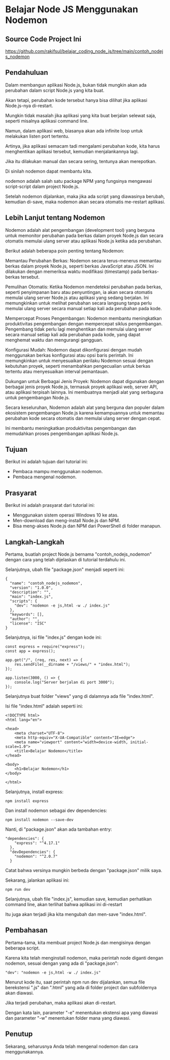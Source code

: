# Belajar Node JS Menggunakan Nodemon

## Source Code Project Ini

https://github.com/rakifsul/belajar_coding_node_js/tree/main/contoh_nodejs_nodemon

## Pendahuluan

Dalam membangun aplikasi Node.js, bukan tidak mungkin akan ada perubahan dalam script Node.js yang kita buat.

Akan tetapi, perubahan kode tersebut hanya bisa dilihat jika aplikasi Node.js-nya di-restart.

Mungkin tidak masalah jika aplikasi yang kita buat berjalan selewat saja, seperti misalnya aplikasi command line.

Namun, dalam aplikasi web, biasanya akan ada infinite loop untuk melakukan listen port tertentu.

Artinya, jika aplikasi semacam tadi mengalami perubahan kode, kita harus menghentikan aplikasi tersebut, kemudian menjalankannya lagi.

Jika itu dilakukan manual dan secara sering, tentunya akan merepotkan.

Di sinilah nodemon dapat membantu kita.

nodemon adalah salah satu package NPM yang fungsinya mengawasi script-script dalam project Node.js.

Setelah nodemon dijalankan, maka jika ada script yang diawasinya berubah, kemudian di-save, maka nodemon akan secara otomatis me-restart aplikasi.

## Lebih Lanjut tentang Nodemon

Nodemon adalah alat pengembangan (development tool) yang berguna untuk memonitor perubahan pada berkas dalam proyek Node.js dan secara otomatis memulai ulang server atau aplikasi Node.js ketika ada perubahan.

Berikut adalah beberapa poin penting tentang Nodemon:

Memantau Perubahan Berkas: Nodemon secara terus-menerus memantau berkas dalam proyek Node.js, seperti berkas JavaScript atau JSON. Ini dilakukan dengan memeriksa waktu modifikasi (timestamp) pada berkas-berkas tersebut.

Pemulihan Otomatis: Ketika Nodemon mendeteksi perubahan pada berkas, seperti penyimpanan baru atau penyuntingan, ia akan secara otomatis memulai ulang server Node.js atau aplikasi yang sedang berjalan. Ini memungkinkan untuk melihat perubahan secara langsung tanpa perlu memulai ulang server secara manual setiap kali ada perubahan pada kode.

Mempercepat Proses Pengembangan: Nodemon membantu meningkatkan produktivitas pengembangan dengan mempercepat siklus pengembangan. Pengembang tidak perlu lagi menghentikan dan memulai ulang server secara manual setiap kali ada perubahan pada kode, yang dapat menghemat waktu dan mengurangi gangguan.

Konfigurasi Mudah: Nodemon dapat dikonfigurasi dengan mudah menggunakan berkas konfigurasi atau opsi baris perintah. Ini memungkinkan untuk menyesuaikan perilaku Nodemon sesuai dengan kebutuhan proyek, seperti menambahkan pengecualian untuk berkas tertentu atau menyesuaikan interval pemantauan.

Dukungan untuk Berbagai Jenis Proyek: Nodemon dapat digunakan dengan berbagai jenis proyek Node.js, termasuk proyek aplikasi web, server API, atau aplikasi terpisah lainnya. Ini membuatnya menjadi alat yang serbaguna untuk pengembangan Node.js.

Secara keseluruhan, Nodemon adalah alat yang berguna dan populer dalam ekosistem pengembangan Node.js karena kemampuannya untuk memantau perubahan kode secara otomatis dan memulai ulang server dengan cepat.

Ini membantu meningkatkan produktivitas pengembangan dan memudahkan proses pengembangan aplikasi Node.js.

## Tujuan

Berikut ini adalah tujuan dari tutorial ini:

-   Pembaca mampu menggunakan nodemon.
-   Pembaca mengenal nodemon.

## Prasyarat

Berikut ini adalah prasyarat dari tutorial ini:

-   Menggunakan sistem operasi Windows 10 ke atas.
-   Men-download dan meng-install Node.js dan NPM.
-   Bisa meng-akses Node.js dan NPM dari PowerShell di folder manapun.

## Langkah-Langkah

Pertama, buatlah project Node.js bernama "contoh_nodejs_nodemon" dengan cara yang telah dijelaskan di tutorial terdahulu ini.

Selanjutnya, ubah file "package.json" menjadi seperti ini:

```
{
  "name": "contoh_nodejs_nodemon",
  "version": "1.0.0",
  "description": "",
  "main": "index.js",
  "scripts": {
    "dev": "nodemon -e js,html -w ./ index.js"
  },
  "keywords": [],
  "author": "",
  "license": "ISC"
}
```

Selanjutnya, isi file "index.js" dengan kode ini:

```
const express = require("express");
const app = express();

app.get("/", (req, res, next) => {
    res.sendFile(__dirname + "/views/" + "index.html");
});

app.listen(3000, () => {
    console.log("Server berjalan di port 3000");
});
```

Selanjutnya buat folder "views" yang di dalamnya ada file "index.html".

Isi file "index.html" adalah seperti ini:

```
<!DOCTYPE html>
<html lang="en">

<head>
    <meta charset="UTF-8">
    <meta http-equiv="X-UA-Compatible" content="IE=edge">
    <meta name="viewport" content="width=device-width, initial-scale=1.0">
    <title>Belajar Nodemon</title>
</head>

<body>
    <h1>Belajar Nodemon</h1>
</body>

</html>
```

Selanjutnya, install express:

```
npm install express
```

Dan install nodemon sebagai dev dependencies:

```
npm install nodemon --save-dev
```

Nanti, di "package.json" akan ada tambahan entry:

```
"dependencies": {
    "express": "^4.17.1"
  },
  "devDependencies": {
    "nodemon": "^2.0.7"
  }
```

Catat bahwa versinya mungkin berbeda dengan "package.json" milik saya.

Sekarang, jalankan aplikasi ini:

```
npm run dev
```

Selanjutnya, ubah file "index.js", kemudian save, kemudian perhatikan command line, akan terlihat bahwa aplikasi ini di-restart

Itu juga akan terjadi jika kita mengubah dan men-save "index.html".

## Pembahasan

Pertama-tama, kita membuat project Node.js dan mengisinya dengan beberapa script.

Karena kita telah menginstall nodemon, maka perintah node diganti dengan nodemon, sesuai dengan yang ada di "package.json":

```
"dev": "nodemon -e js,html -w ./ index.js"
```

Menurut kode itu, saat perintah npm run dev dijalankan, semua file berekstensi ".js" dan ".html" yang ada di folder project dan subfoldernya akan diawasi.

Jika terjadi perubahan, maka aplikasi akan di-restart.

Dengan kata lain, parameter "-e" menentukan ekstensi apa yang diawasi dan parameter "-w" menentukan folder mana yang diawasi.

## Penutup

Sekarang, seharusnya Anda telah mengenal nodemon dan cara menggunakannya.

